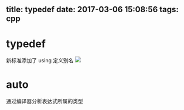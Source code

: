 title: typedef
date: 2017-03-06 15:08:56
tags: cpp
---

# typedef 

新标准添加了 using 定义别名
![](/uploads/14887842587187.jpg)

# auto
通过编译器分析表达式所属的类型

